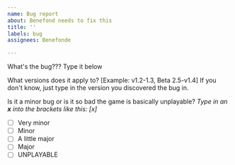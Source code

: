 ```yaml
---
name: Bug report
about: Benefond needs to fix this
title: ''
labels: bug
assignees: Benefonde

---
```


What's the bug???
Type it below


What versions does it apply to? [Example: v1.2-1.3, Beta 2.5-v1.4]
If you don't know, just type in the version you discovered the bug in.


Is it a minor bug or is it so bad the game is basically unplayable? *Type in an **x** into the brackets like this: [x]*

- [ ] Very minor
- [ ] Minor
- [ ] A little major
- [ ] Major
- [ ] UNPLAYABLE
